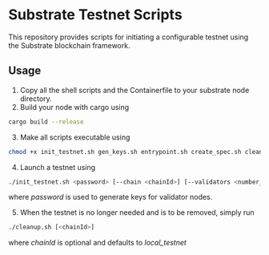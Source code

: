 # Substrate Testnet Scripts

This repository provides scripts for initiating a configurable testnet using the Substrate blockchain framework.

## Usage

1. Copy all the shell scripts and the Containerfile to your substrate node directory.
2. Build your node with cargo using
```bash
cargo build --release
```
3. Make all scripts executable using
```bash
chmod +x init_testnet.sh gen_keys.sh entrypoint.sh create_spec.sh cleanup.sh
```
4. Launch a testnet using
```bash
./init_testnet.sh <password> [--chain <chainId>] [--validators <number_of_validators>] [--nodes <number_of_nodes>]"
```
where *password* is used to generate keys for validator nodes.

5. When the testnet is no longer needed and is to be removed, simply run 
```bash
./cleanup.sh [<chainId>]
```
where *chainId* is optional and defaults to *local_testnet*